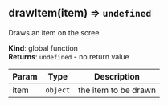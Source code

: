 <a name="drawItem"></a>

## drawItem(item) ⇒ <code>undefined</code>
Draws an item on the scree

**Kind**: global function  
**Returns**: <code>undefined</code> - no return value  

| Param | Type | Description |
| --- | --- | --- |
| item | <code>object</code> | the item to be drawn |

